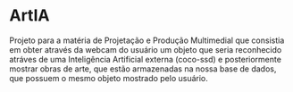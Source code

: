 # ArtIA

Projeto para a matéria de Projetação e Produção Multimedial que consistia em obter através da webcam do usuário um objeto que seria reconhecido atráves de uma Inteligência Artificial externa (coco-ssd) e posteriormente mostrar obras de arte, que estão armazenadas na nossa base de dados, que possuem o mesmo objeto mostrado pelo usuário.
